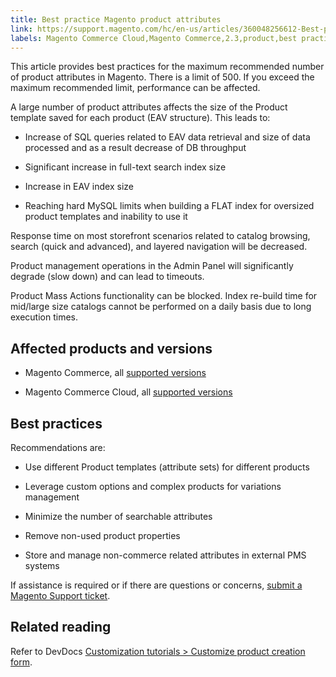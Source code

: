 ```yaml
---
title: Best practice Magento product attributes
link: https://support.magento.com/hc/en-us/articles/360048256612-Best-practice-Magento-product-attributes
labels: Magento Commerce Cloud,Magento Commerce,2.3,product,best practices,2.3.x,2.4,attribute,2.4.x
---
```


This article provides best practices for the maximum recommended number of product attributes in Magento. There is a limit of 500. If you exceed the maximum recommended limit, performance can be affected.

A large number of product attributes affects the size of the Product template saved for each product (EAV structure). This leads to:

* Increase of SQL queries related to EAV data retrieval and size of data processed and as a result decrease of DB throughput

* Significant increase in full-text search index size

* Increase in EAV index size

* Reaching hard MySQL limits when building a FLAT index for oversized product templates and inability to use it

Response time on most storefront scenarios related to catalog browsing, search (quick and advanced), and layered navigation will be decreased.

Product management operations in the Admin Panel will significantly degrade (slow down) and can lead to timeouts.

Product Mass Actions functionality can be blocked. Index re-build time for mid/large size catalogs cannot be performed on a daily basis due to long execution times.

## Affected products and versions

* Magento Commerce, all [supported versions](https://magento.com/sites/default/files/magento-software-lifecycle-policy.pdf)

* Magento Commerce Cloud, all [supported versions](https://magento.com/sites/default/files/magento-software-lifecycle-policy.pdf)

## Best practices

Recommendations are:

* Use different Product templates (attribute sets) for different products

* Leverage custom options and complex products for variations management

* Minimize the number of searchable attributes

* Remove non-used product properties

* Store and manage non-commerce related attributes in external PMS systems

If assistance is required or if there are questions or concerns, [submit a Magento Support ticket](https://support.magento.com/hc/en-us/articles/360019088251-Submit-a-support-ticket).

## Related reading

Refer to DevDocs [Customization tutorials > Customize product creation form](https://devdocs.magento.com/guides/v2.4/howdoi/customize_product.html?itm_source=devdocs&itm_medium=search_page&itm_campaign=federated_search&itm_term=product%20attributes).



